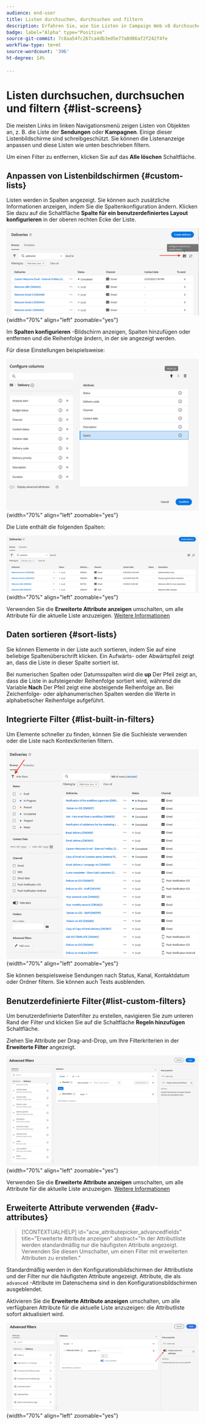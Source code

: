 ```yaml
---
audience: end-user
title: Listen durchsuchen, durchsuchen und filtern
description: Erfahren Sie, wie Sie Listen in Campaign Web v8 durchsuchen und filtern
badge: label="Alpha" type="Positive"
source-git-commit: 7c8aa54fc267ca4db3ed5e77a0d86af2f242f4fe
workflow-type: tm+mt
source-wordcount: '396'
ht-degree: 14%

---
```



# Listen durchsuchen, durchsuchen und filtern {#list-screens}

Die meisten Links im linken Navigationsmenü zeigen Listen von Objekten an, z. B. die Liste der **Sendungen** oder **Kampagnen**. Einige dieser Listenbildschirme sind schreibgeschützt. Sie können die Listenanzeige anpassen und diese Listen wie unten beschrieben filtern.

Um einen Filter zu entfernen, klicken Sie auf das **Alle löschen** Schaltfläche.

## Anpassen von Listenbildschirmen {#custom-lists}

Listen werden in Spalten angezeigt. Sie können auch zusätzliche Informationen anzeigen, indem Sie die Spaltenkonfiguration ändern. Klicken Sie dazu auf die Schaltfläche **Spalte für ein benutzerdefiniertes Layout konfigurieren** in der oberen rechten Ecke der Liste.

![](assets/config-columns.png){width="70%" align="left" zoomable="yes"}

Im **Spalten konfigurieren** -Bildschirm anzeigen, Spalten hinzufügen oder entfernen und die Reihenfolge ändern, in der sie angezeigt werden.

Für diese Einstellungen beispielsweise:

![](assets/columns.png){width="70%" align="left" zoomable="yes"}

Die Liste enthält die folgenden Spalten:

![](assets/column-sample.png){width="70%" align="left" zoomable="yes"}

Verwenden Sie die **Erweiterte Attribute anzeigen** umschalten, um alle Attribute für die aktuelle Liste anzuzeigen. [Weitere Informationen](#adv-attributes)

## Daten sortieren {#sort-lists}

Sie können Elemente in der Liste auch sortieren, indem Sie auf eine beliebige Spaltenüberschrift klicken. Ein Aufwärts- oder Abwärtspfeil zeigt an, dass die Liste in dieser Spalte sortiert ist.

Bei numerischen Spalten oder Datumsspalten wird die **up** Der Pfeil zeigt an, dass die Liste in aufsteigender Reihenfolge sortiert wird, während die Variable **Nach** Der Pfeil zeigt eine absteigende Reihenfolge an. Bei Zeichenfolge- oder alphanumerischen Spalten werden die Werte in alphabetischer Reihenfolge aufgeführt.

## Integrierte Filter {#list-built-in-filters}

Um Elemente schneller zu finden, können Sie die Suchleiste verwenden oder die Liste nach Kontextkriterien filtern.

![](assets/filter.png){width="70%" align="left" zoomable="yes"}

Sie können beispielsweise Sendungen nach Status, Kanal, Kontaktdatum oder Ordner filtern. Sie können auch Tests ausblenden.

## Benutzerdefinierte Filter{#list-custom-filters}

Um benutzerdefinierte Datenfilter zu erstellen, navigieren Sie zum unteren Rand der Filter und klicken Sie auf die Schaltfläche **Regeln hinzufügen** Schaltfläche.

Ziehen Sie Attribute per Drag-and-Drop, um Ihre Filterkriterien in der **Erweiterte Filter** angezeigt.

![](assets/custom-filter.png){width="70%" align="left" zoomable="yes"}

Verwenden Sie die **Erweiterte Attribute anzeigen** umschalten, um alle Attribute für die aktuelle Liste anzuzeigen. [Weitere Informationen](#adv-attributes)

## Erweiterte Attribute verwenden {#adv-attributes}

>[!CONTEXTUALHELP]
>id="acw_attributepicker_advancedfields"
>title="Erweiterte Attribute anzeigen"
>abstract="In der Attributliste werden standardmäßig nur die häufigsten Attribute angezeigt. Verwenden Sie diesen Umschalter, um einen Filter mit erweiterten Attributen zu erstellen."

Standardmäßig werden in den Konfigurationsbildschirmen der Attributliste und der Filter nur die häufigsten Attribute angezeigt. Attribute, die als `advanced` -Attribute im Datenschema sind in den Konfigurationsbildschirmen ausgeblendet.

Aktivieren Sie die **Erweiterte Attribute anzeigen** umschalten, um alle verfügbaren Attribute für die aktuelle Liste anzuzeigen: die Attributliste sofort aktualisiert wird.


![](assets/adv-toggle.png){width="70%" align="left" zoomable="yes"}
